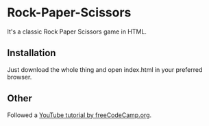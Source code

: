# Rock-Paper-Scissors

It's a classic Rock Paper Scissors game in HTML.

## Installation

Just download the whole thing and open index.html in your preferred browser.

## Other

Followed a [YouTube tutorial by freeCodeCamp.org](https://www.youtube.com/watch?v=jaVNP3nIAv0).
